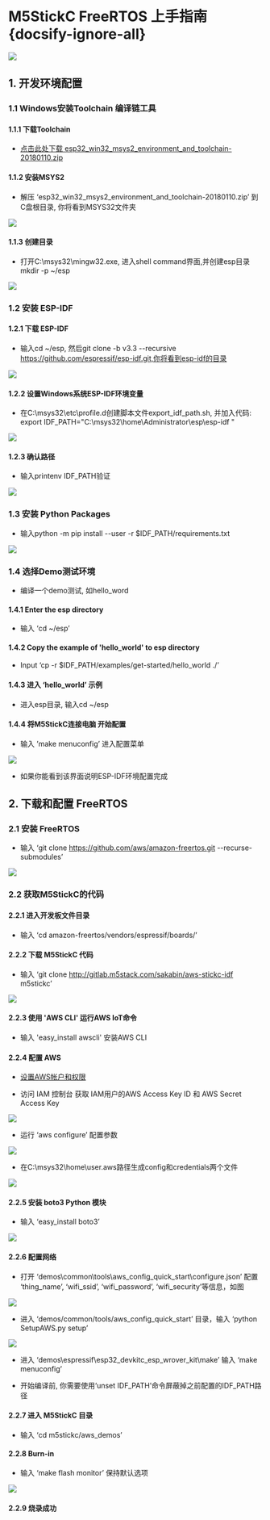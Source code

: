 # M5StickC FreeRTOS 上手指南 {docsify-ignore-all}

<img src="assets/img/getting_started_pics/m5stickc/m5stickc_06.webp">

## 1. 开发环境配置

### 1.1 Windows安装Toolchain 编译链工具

#### 1.1.1 下载Toolchain

- [点击此处下载 esp32_win32_msys2_environment_and_toolchain-20180110.zip](https://dl.espressif.com/dl/esp32_win32_msys2_environment_and_toolchain-20180110.zip)

####  1.1.2 安装MSYS2

- 解压 ‘esp32_win32_msys2_environment_and_toolchain-20180110.zip’ 到C盘根目录, 你将看到MSYS32文件夹

<img src="assets/img/getting_started_pics/m5stickc/stickc_aws01.webp">

#### 1.1.3 创建目录

- 打开C:\msys32\mingw32.exe, 进入shell command界面,并创建esp目录 mkdir -p ~/esp

<img src="assets/img/getting_started_pics/m5stickc/stickc_aws02.webp">

### 1.2 安装 ESP-IDF

#### 1.2.1 下载 ESP-IDF

- 输入cd ~/esp, 然后git clone -b v3.3 --recursive https://github.com/espressif/esp-idf.git,你将看到esp-idf的目录

<img src="assets/img/getting_started_pics/m5stickc/stickc_aws03.webp">

#### 1.2.2 设置Windows系统ESP-IDF环境变量

- 在C:\msys32\etc\profile.d创建脚本文件export_idf_path.sh, 并加入代码: export IDF_PATH="C:\msys32\home\Administrator\esp\esp-idf "


<img src="assets/img/getting_started_pics/m5stickc/stickc_aws04.webp">


#### 1.2.3 确认路径

- 输入printenv IDF_PATH验证

<img src="assets/img/getting_started_pics/m5stickc/stickc_aws05.webp">

### 1.3 安装 Python Packages

- 输入python -m pip install --user -r $IDF_PATH/requirements.txt

<img src="assets/img/getting_started_pics/m5stickc/stickc_aws06.webp">

### 1.4 选择Demo测试环境

- 编译一个demo测试, 如hello_word

#### 1.4.1 Enter the esp directory

- 输入 ‘cd ~/esp’

#### 1.4.2 Copy the example of 'hello_world' to esp directory

- Input ‘cp -r $IDF_PATH/examples/get-started/hello_world ./’

#### 1.4.3 进入 ‘hello_world’ 示例

- 进入esp目录, 输入cd ~/esp

#### 1.4.4 将M5StickC连接电脑 开始配置

- 输入 ’make menuconfig’ 进入配置菜单

<img src="assets/img/getting_started_pics/m5stickc/stickc_aws07.webp">

- 如果你能看到该界面说明ESP-IDF环境配置完成

## 2. 下载和配置 FreeRTOS

### 2.1 安装 FreeRTOS

- 输入 ‘git clone https://github.com/aws/amazon-freertos.git --recurse-submodules’

<img src="assets/img/getting_started_pics/m5stickc/stickc_aws08.webp">

### 2.2 获取M5StickC的代码

#### 2.2.1 进入开发板文件目录

- 输入 ‘cd amazon-freertos/vendors/espressif/boards/’

#### 2.2.2 下载 M5StickC 代码

- 输入 ‘git clone http://gitlab.m5stack.com/sakabin/aws-stickc-idf m5stickc’

<img src="assets/img/getting_started_pics/m5stickc/stickc_aws09.webp">

#### 2.2.3 使用 'AWS CLI' 运行AWS IoT命令

- 输入 'easy_install awscli' 安装AWS CLI

#### 2.2.4 配置 AWS

* [设置AWS帐户和权限](https://docs.aws.amazon.com/freertos/latest/userguide/freertos-account-and-permissions.html)

- 访问 IAM 控制台 获取 IAM用户的AWS Access Key ID 和 AWS Secret Access Key 

<img src="assets/img/getting_started_pics/m5stickc/stickc_aws10.webp">

- 运行 ‘aws configure’ 配置参数

<img src="assets/img/getting_started_pics/m5stickc/stickc_aws11.webp">

- 在C:\msys32\home\user\.aws路径生成config和credentials两个文件

<img src="assets/img/getting_started_pics/m5stickc/stickc_aws12.webp">

#### 2.2.5 安装 boto3 Python 模块

- 输入 ‘easy_install boto3’

<img src="assets/img/getting_started_pics/m5stickc/stickc_aws13.webp">

#### 2.2.6 配置网络

- 打开 ‘demos\common\tools\aws_config_quick_start\configure.json’ 配置 ‘thing_name’, ‘wifi_ssid’, ‘wifi_password’, ‘wifi_security’等信息，如图

<img src="assets/img/getting_started_pics/m5stickc/stickc_aws14.webp">

- 进入 ‘demos/common/tools/aws_config_quick_start’ 目录，输入 ‘python SetupAWS.py setup’

<img src="assets/img/getting_started_pics/m5stickc/stickc_aws15.webp">

- 进入 ‘demos\espressif\esp32_devkitc_esp_wrover_kit\make’ 输入 ‘make menuconfig’

- 开始编译前, 你需要使用‘unset IDF_PATH’命令屏蔽掉之前配置的IDF_PATH路径

#### 2.2.7 进入 M5StickC 目录

- 输入 ‘cd m5stickc/aws_demos’

#### 2.2.8 Burn-in

- 输入 ‘make flash monitor’ 保持默认选项

<img src="assets/img/getting_started_pics/m5stickc/stickc_aws16.webp">

#### 2.2.9 烧录成功

